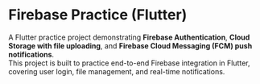 # Firebase Practice (Flutter)

A Flutter practice project demonstrating **Firebase Authentication**, **Cloud Storage with file uploading**, and **Firebase Cloud Messaging (FCM) push notifications**.  
This project is built to practice end-to-end Firebase integration in Flutter, covering user login, file management, and real-time notifications.
